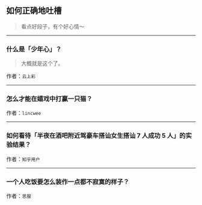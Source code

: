 ## 如何正确地吐槽

> 看点好段子，有个好心情～


 
---

### 什么是「少年心」？

> 大概就是这个了。


作者：`云上彩`

---

### 怎么才能在嬉戏中打赢一只猫？

> 


作者：`lincwee`

---

### 如何看待「半夜在酒吧附近驾豪车搭讪女生搭讪 7 人成功 5 人」的实验结果？

> 


作者：`知乎用户`

---

### 一个人吃饭要怎么装作一点都不寂寞的样子？

> 


作者：`思服`